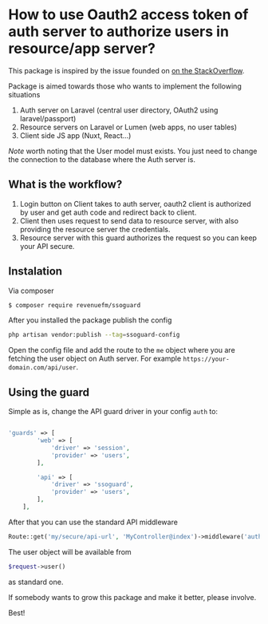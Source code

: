 # How to use Oauth2 access token of auth server to authorize users in resource/app server?

This package is inspired by the issue founded on [on the StackOverflow](https://stackoverflow.com/questions/45389511/how-to-use-oauth2-access-token-of-auth-server-to-authorize-users-in-resource-app). 

Package is aimed towards those who wants to implement the following situations

1. Auth server on Laravel (central user directory, OAuth2 using laravel/passport)
2. Resource servers on Laravel or Lumen (web apps, no user tables)
3. Client side JS app (Nuxt, React...)

*Note* worth noting that the User model must exists. You just need to change the connection to the database where the Auth server is.

## What is the workflow?

1. Login button on Client takes to auth server, oauth2 client is authorized by user and get auth code and redirect back to client.
2. Client then uses request to send data to resource server, with also providing the resource server the credentials.
3. Resource server with this guard authorizes the request so you can keep your API secure.

## Instalation

Via composer

``` bash
$ composer require revenuefm/ssoguard
```

After you installed the package publish the config

```bash
php artisan vendor:publish --tag=ssoguard-config
```

Open the config file and add the route to the `me` object where you are fetching the user object on Auth server. 
For example `https://your-domain.com/api/user`.

## Using the guard

Simple as is, change the API guard driver in your config `auth` to:

```php

'guards' => [
        'web' => [
            'driver' => 'session',
            'provider' => 'users',
        ],

        'api' => [
            'driver' => 'ssoguard',
            'provider' => 'users',
        ],
    ],
```

After that you can use the standard API middleware

```php
Route::get('my/secure/api-url', 'MyController@index')->middleware('auth:api');
```
The user object will be available from

```php
$request->user()
```

as standard one. 

If somebody wants to grow this package and make it better, please involve.

Best!
